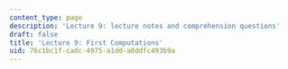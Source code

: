 ```yaml
---
content_type: page
description: 'Lecture 9: lecture notes and comprehension questions'
draft: false
title: 'Lecture 9: First Computations'
uid: 76c1bc1f-cadc-4975-a1dd-a0ddfc493b9a
---
```

